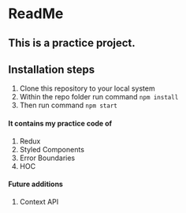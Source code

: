 # ReadMe

## This is a practice project.

## Installation steps

1. Clone this repository to your local system
2. Within the repo folder run command `npm install`
3. Then run command `npm start`

#### It contains my practice code of

1. Redux
2. Styled Components
3. Error Boundaries
4. HOC

#### Future additions

1. Context API
